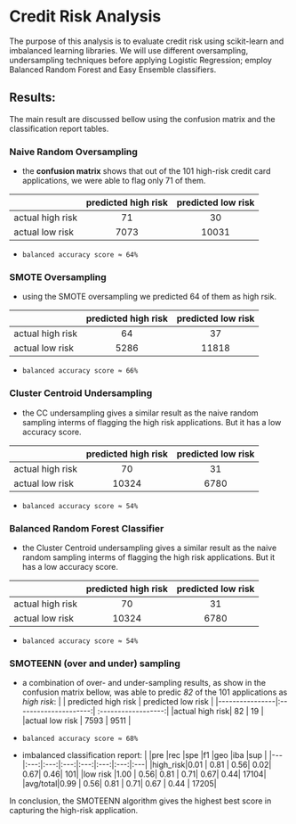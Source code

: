 # Credit Risk Analysis
The purpose of this analysis is to evaluate credit risk using scikit-learn and imbalanced learning libraries. We will use different oversampling, undersampling techniques before applying Logistic Regression; employ Balanced Random Forest and Easy Ensemble classifiers.

## Results:
The main result are discussed bellow using the confusion matrix and the classification report tables.

### Naive Random Oversampling 

- the **confusion matrix** shows that out of the 101 high-risk credit card applications, we were able to flag only 71 of them. 

|                | predicted high risk | predicted low risk    |
|----------------|:---------------------:| :------------------:|
|actual high risk| 71                  | 30                |
|actual low risk | 7073                | 10031             |


- `balanced accuracy score ≈ 64%`


### SMOTE Oversampling

- using the SMOTE oversampling we predicted 64 of them as high rsik.  

|                | predicted high risk | predicted low risk    |
|----------------|:---------------------:| :------------------:|
|actual high risk| 64                  | 37                |
|actual low risk | 5286                | 11818             |


- `balanced accuracy score ≈ 66%`


### Cluster Centroid Undersampling

- the CC undersampling gives a similar result as the naive random sampling interms of flagging the high risk applications. But it has a low accuracy score.  

|                | predicted high risk | predicted low risk    |
|----------------|:---------------------:| :------------------:|
|actual high risk| 70                  | 31                |
|actual low risk | 10324                | 6780             |


- `balanced accuracy score ≈ 54%`



### Balanced Random Forest Classifier

- the Cluster Centroid undersampling gives a similar result as the naive random sampling interms of flagging the high risk applications. But it has a low accuracy score.  

|                | predicted high risk | predicted low risk    |
|----------------|:---------------------:| :------------------:|
|actual high risk| 70                  | 31                |
|actual low risk | 10324                | 6780             |


- `balanced accuracy score ≈ 54%`


### SMOTEENN (over and under) sampling
- a combination of over- and under-sampling results, as show in the confusion matrix bellow, was able to predic *82* of the 101 applications as *high risk*:
|                | predicted high risk | predicted low risk    |
|----------------|:---------------------:| :------------------:|
|actual high risk| 82                  | 19               |
|actual low risk | 7593 	            | 9511             |

- `balanced accuracy score ≈ 68%`


- imbalanced classification report:
 |   |pre  |rec  |spe  |f1   |geo  |iba  |sup |
 |---|:---:|:---:|:---:|:---:|:---:|:---:|:---|
 |high_risk|0.01 | 0.81 | 0.56| 0.02| 0.67| 0.46| 101|
 |low risk |1.00 | 0.56| 0.81 | 0.71| 0.67| 0.44| 17104|
 |avg/total|0.99 | 0.56| 0.81 | 0.71| 0.67 | 0.44 | 17205|
 
 
 In conclusion, the SMOTEENN algorithm gives the highest best score in capturing the high-risk application. 